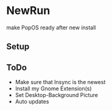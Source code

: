 # NewRun
make PopOS ready after new install

## Setup

## ToDo
  - Make sure that Insync is the newest
  - Install my Gnome Extension(s) 
  - Set Desktop-Background Picture
  - Auto updates
